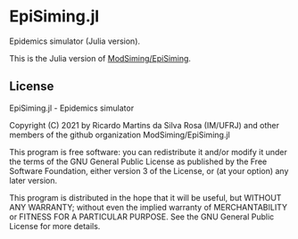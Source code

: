 # EpiSiming.jl

Epidemics simulator (Julia version).

This is the Julia version of [ModSiming/EpiSiming]().

## License

EpiSiming.jl - Epidemics simulator

Copyright (C) 2021 by Ricardo Martins da Silva Rosa (IM/UFRJ) and other members of the github organization ModSiming/EpiSiming.jl

This program is free software: you can redistribute it and/or modify it under the terms of the GNU General Public License as published by the Free Software Foundation, either version 3 of the License, or (at your option) any later version.

This program is distributed in the hope that it will be useful, but WITHOUT ANY WARRANTY; without even the implied warranty of MERCHANTABILITY or FITNESS FOR A PARTICULAR PURPOSE.  See the GNU General Public License for more details.
